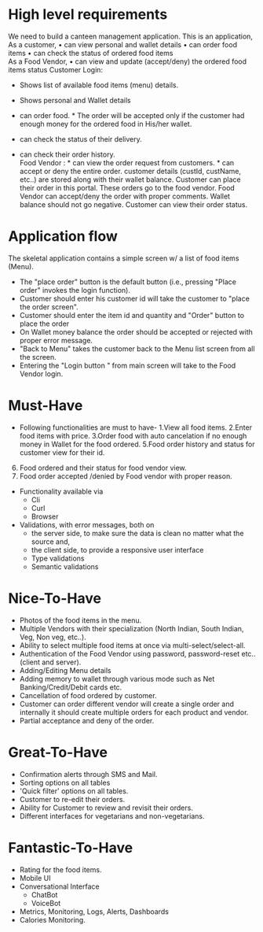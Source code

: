 # High level requirements
We need to build a canteen management application.  This is an application,
 As a customer,
•	can view personal and wallet details 
•	can order food items
•	can check the status of  ordered food items  
 As a Food Vendor,
•	can view and update (accept/deny) the ordered food items status 
Customer Login:
   * Shows list of available food items (menu) details.
   * Shows personal and Wallet details
   * can order food.
	* The order will be accepted only if the customer had enough money for the ordered food in
	  His/her wallet.

   * can check the status of their delivery.
   * can check their order history.  
Food Vendor :
	* can view the order request from customers.
	* can accept or deny the entire order.
customer details (custId, custName, etc..) are stored along with their wallet balance.
Customer can place their order in this portal. These orders go to the food vendor.
Food Vendor can accept/deny the order with proper comments.
Wallet balance should not go negative.
Customer can view their order status.

# Application flow
The skeletal application contains a simple screen w/ a list of food items (Menu).
  * The "place order" button is the default button (i.e., pressing "Place order" invokes the login function).
  * Customer should enter his customer id will take the customer to "place the order screen".
  * Customer should enter the item id and quantity and "Order" button to place the order 
  * On Wallet money balance the order should be accepted or rejected with proper error message.
  * "Back to Menu" takes the customer back to the Menu list screen from all the screen.
  * Entering the "Login button " from main screen will take to the Food Vendor login. 

# Must-Have
  * Following functionalities are must to have-
  1.View all food items.
  2.Enter food items with price.
  3.Order food with auto cancelation if no enough money in Wallet for the food ordered.
  5.Food order history and status for customer view for their id. 
  6. Food ordered and their status for food vendor view. 
  7. Food order accepted /denied by Food vendor with proper reason.  
  * Functionality available via
     * Cli
     * Curl
     * Browser
  * Validations, with error messages, both on 
     * the server side, to make sure the data is clean no matter what the source and,
     * the client side, to provide a responsive user interface
     * Type validations
     * Semantic validations     
# Nice-To-Have
  * Photos of the food items in the menu.
  * Multiple Vendors with their specialization (North Indian, South Indian, Veg, Non veg, etc..).
  * Ability to select multiple food items at once via multi-select/select-all.
  * Authentication of the Food Vendor using password, password-reset etc.. (client and server).
  * Adding/Editing Menu details
 * Adding memory to wallet through various mode such as Net Banking/Credit/Debit cards etc.
  * Cancellation of food ordered by customer.
  * Customer can order different vendor will create a single order and internally it should create multiple orders for each product and vendor.
  * Partial acceptance and deny of the order.

      
# Great-To-Have
  * Confirmation alerts through SMS and Mail.
  * Sorting options on all tables
  * 'Quick filter' options on all tables.
  * Customer to re-edit their orders.
  * Ability for Customer to review and revisit their orders.
  * Different interfaces for vegetarians and non-vegetarians.
  
# Fantastic-To-Have
  * Rating for the food items.
  * Mobile UI
  * Conversational Interface
     * ChatBot
     * VoiceBot
  * Metrics, Monitoring, Logs, Alerts, Dashboards
  * Calories Monitoring.
